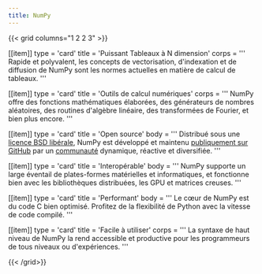 ```yaml
---
title: NumPy
---
```


{{< grid columns="1 2 2 3" >}}

[[item]]
type = 'card'
title = 'Puissant Tableaux à N dimension'
corps = '''
Rapide et polyvalent, les concepts de vectorisation, d'indexation et de diffusion de NumPy sont les normes actuelles en matière de calcul de tableaux.
'''

[[item]]
type = 'card'
title = 'Outils de calcul numériques'
corps = '''
NumPy offre des fonctions mathématiques élaborées, des générateurs de nombres aléatoires, des routines d'algèbre linéaire, des transformées de Fourier, et bien plus encore.
'''

[[item]]
type = 'card'
title = 'Open source'
body = '''
Distribué sous une [licence BSD libérale](https://github.com/numpy/numpy/blob/main/LICENSE.txt), NumPy est développé et maintenu [publiquement sur GitHub](https://github.com/numpy/numpy) par un [communauté](/community) dynamique, réactive et diversifiée.
'''

[[item]]
type = 'card'
title = 'Interopérable'
body = '''
NumPy supporte un large éventail de plates-formes matérielles et informatiques, et fonctionne bien avec les bibliothèques distribuées, les GPU et matrices creuses.
'''

[[item]]
type = 'card'
title = 'Performant'
body = '''
Le cœur de NumPy est du code C bien optimisé. Profitez de la flexibilité de Python avec la vitesse de code compilé.
'''

[[item]]
type = 'card'
title = 'Facile à utiliser'
corps = '''
La syntaxe de haut niveau de NumPy la rend accessible et productive pour les programmeurs de tous niveaux ou d'expériences.
'''

{{< /grid>}}

